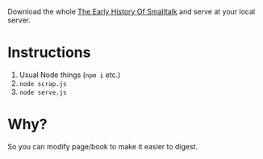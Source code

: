 Download the whole [The Early History Of Smalltalk](http://worrydream.com/EarlyHistoryOfSmalltalk/) and serve at your local server.

# Instructions

1. Usual Node things (`npm i` etc.)
2. `node scrap.js`
3. `node serve.js`

# Why?

So you can modify page/book to make it easier to digest.
